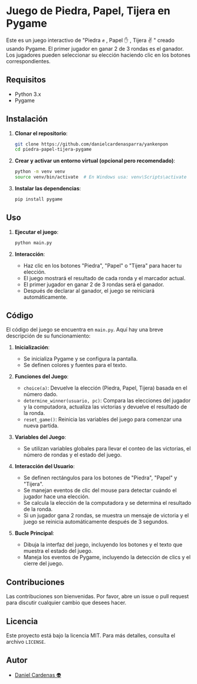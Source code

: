 # Juego de Piedra, Papel, Tijera en Pygame

Este es un juego interactivo de "Piedra :fist: , Papel :hand: , Tijera :v: " creado usando Pygame. El primer jugador en ganar 2 de 3 rondas es el ganador. Los jugadores pueden seleccionar su elección haciendo clic en los botones correspondientes.



## Requisitos

- Python 3.x
- Pygame

## Instalación

1. **Clonar el repositorio**:
    ```sh
    git clone https://github.com/danielcardenasparra/yankenpon
    cd piedra-papel-tijera-pygame
    ```

2. **Crear y activar un entorno virtual (opcional pero recomendado)**:
    ```sh
    python -m venv venv
    source venv/bin/activate  # En Windows usa: venv\Scripts\activate
    ```

3. **Instalar las dependencias**:
    ```sh
    pip install pygame
    ```

## Uso

1. **Ejecutar el juego**:
    ```sh
    python main.py
    ```

2. **Interacción**:
    - Haz clic en los botones "Piedra", "Papel" o "Tijera" para hacer tu elección.
    - El juego mostrará el resultado de cada ronda y el marcador actual.
    - El primer jugador en ganar 2 de 3 rondas será el ganador.
    - Después de declarar al ganador, el juego se reiniciará automáticamente.

## Código

El código del juego se encuentra en `main.py`. Aquí hay una breve descripción de su funcionamiento:

1. **Inicialización**:
    - Se inicializa Pygame y se configura la pantalla.
    - Se definen colores y fuentes para el texto.

2. **Funciones del Juego**:
    - `choice(a)`: Devuelve la elección (Piedra, Papel, Tijera) basada en el número dado.
    - `determine_winner(usuario, pc)`: Compara las elecciones del jugador y la computadora, actualiza las victorias y devuelve el resultado de la ronda.
    - `reset_game()`: Reinicia las variables del juego para comenzar una nueva partida.

3. **Variables del Juego**:
    - Se utilizan variables globales para llevar el conteo de las victorias, el número de rondas y el estado del juego.

4. **Interacción del Usuario**:
    - Se definen rectángulos para los botones de "Piedra", "Papel" y "Tijera".
    - Se manejan eventos de clic del mouse para detectar cuándo el jugador hace una elección.
    - Se calcula la elección de la computadora y se determina el resultado de la ronda.
    - Si un jugador gana 2 rondas, se muestra un mensaje de victoria y el juego se reinicia automáticamente después de 3 segundos.

5. **Bucle Principal**:
    - Dibuja la interfaz del juego, incluyendo los botones y el texto que muestra el estado del juego.
    - Maneja los eventos de Pygame, incluyendo la detección de clics y el cierre del juego.

## Contribuciones

Las contribuciones son bienvenidas. Por favor, abre un issue o pull request para discutir cualquier cambio que desees hacer.

## Licencia

Este proyecto está bajo la licencia MIT. Para más detalles, consulta el archivo `LICENSE`.

## Autor

- [Daniel Cardenas :alien:](https://github.com/danielcardenasparra)
